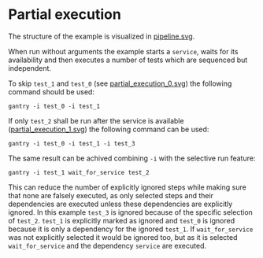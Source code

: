 # Partial execution

The structure of the example is visualized in [pipeline.svg](./pipeline.svg).

When run without arguments the example starts a `service`, waits for its
availability and then executes a number of tests which are sequenced but
independent.

To skip `test_1` and `test_0` (see
[partial_execution_0.svg](./partial_execution_0.svg)) the following command
should be used:
```
gantry -i test_0 -i test_1
```

If only `test_2` shall be run after the service is available
([partial_execution_1.svg](./partial_execution_1.svg)) the following
command can be used:
```
gantry -i test_0 -i test_1 -i test_3
```

The same result can be achived combining `-i` with the selective run feature:
```
gantry -i test_1 wait_for_service test_2
```
This can reduce the number of explicitly ignored steps while making sure that
none are falsely executed, as only selected steps and their dependencies are
executed unless these dependencies are explicitly ignored.
In this example `test_3` is ignored because of the specific selection of
`test_2`. `test_1` is explicitly marked as ignored and `test_0` is ignored
because it is only a dependency for the ignored `test_1`. If
`wait_for_service` was not explicitly selected it would be ignored too, but as
it is selected `wait_for_service` and the dependency `service` are executed.
